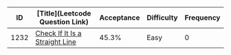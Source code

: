 |ID|[Title](Leetcode Question Link)|Acceptance|Difficulty|Frequency|
|----|-----|----|---|---|
|1232|[Check If It Is a Straight Line]( https://leetcode.com/problems/check-if-it-is-a-straight-line)|45.3%|Easy|0|
